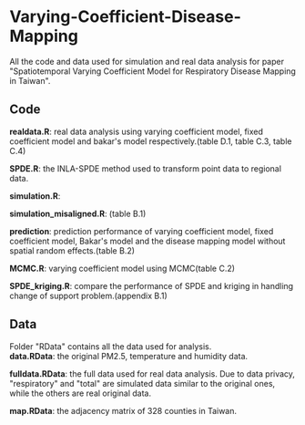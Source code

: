 # Varying-Coefficient-Disease-Mapping
All the code and data used for simulation and real data analysis for paper "Spatiotemporal Varying Coefficient Model for Respiratory Disease Mapping in Taiwan".

## Code 
**realdata.R**: real data analysis using varying coefficient model, fixed coefficient model and bakar's model respectively.(table D.1, table C.3, table C.4) 

**SPDE.R**: the INLA-SPDE method used to transform point data to regional data. 

**simulation.R**: 

**simulation_misaligned.R**: (table B.1) 

**prediction**: prediction performance of varying coefficient model, fixed coefficient model, Bakar's model and the disease mapping model without spatial random effects.(table B.2) 

**MCMC.R**: varying coefficient model using MCMC(table C.2) 

**SPDE_kriging.R**: compare the performance of SPDE and kriging in handling change of support problem.(appendix B.1) 

## Data
Folder "RData" contains all the data used for analysis. \
**data.RData**: the original PM2.5, temperature and humidity data. 

**fulldata.RData**: the full data used for real data analysis. Due to data privacy, "respiratory" and "total" are simulated data similar to the original ones, while the others are real original data. 

**map.RData**: the adjacency matrix of 328 counties in Taiwan.